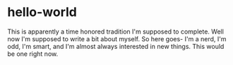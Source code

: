 # hello-world
This is apparently a time honored tradition I'm supposed to complete.
Well now I'm supposed to write a bit about myself. So here goes- I'm a nerd, I'm odd, I'm smart, and I'm almost always interested in new things. This would be one right now.
